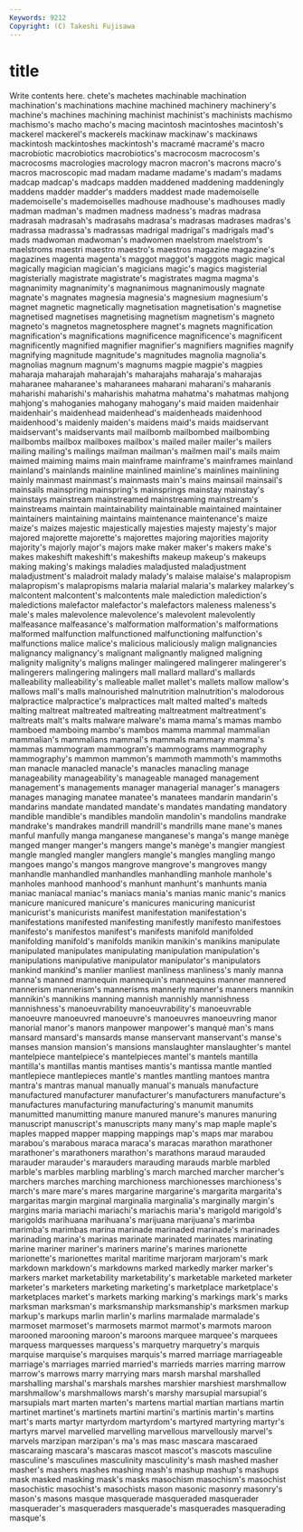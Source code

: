 ```yaml
---
Keywords: 9212 
Copyright: (C) Takeshi Fujisawa
---
```


# title

Write contents here.
chete's machetes machinable machination machination's machinations machine machined
machinery machinery's machine's machines machining machinist machinist's machinists machismo machismo's
macho macho's macing macintosh macintoshes macintosh's mackerel mackerel's mackerels mackinaw
mackinaw's mackinaws mackintosh mackintoshes mackintosh's macramé macramé's macro macrobiotic macrobiotics
macrobiotics's macrocosm macrocosm's macrocosms macrologies macrology macron macron's macrons macro's
macros macroscopic mad madam madame madame's madam's madams madcap madcap's
madcaps madden maddened maddening maddeningly maddens madder madder's madders maddest
made mademoiselle mademoiselle's mademoiselles madhouse madhouse's madhouses madly madman madman's
madmen madness madness's madras madrasa madrasah madrasah's madrasahs madrasa's madrasas
madrases madras's madrassa madrassa's madrassas madrigal madrigal's madrigals mad's mads
madwoman madwoman's madwomen maelstrom maelstrom's maelstroms maestri maestro maestro's maestros
magazine magazine's magazines magenta magenta's maggot maggot's maggots magic magical
magically magician magician's magicians magic's magics magisterial magisterially magistrate magistrate's
magistrates magma magma's magnanimity magnanimity's magnanimous magnanimously magnate magnate's magnates
magnesia magnesia's magnesium magnesium's magnet magnetic magnetically magnetisation magnetisation's magnetise
magnetised magnetises magnetising magnetism magnetism's magneto magneto's magnetos magnetosphere magnet's
magnets magnification magnification's magnifications magnificence magnificence's magnificent magnificently magnified magnifier
magnifier's magnifiers magnifies magnify magnifying magnitude magnitude's magnitudes magnolia magnolia's
magnolias magnum magnum's magnums magpie magpie's magpies maharaja maharajah maharajah's
maharajahs maharaja's maharajas maharanee maharanee's maharanees maharani maharani's maharanis maharishi
maharishi's maharishis mahatma mahatma's mahatmas mahjong mahjong's mahoganies mahogany mahogany's
maid maiden maidenhair maidenhair's maidenhead maidenhead's maidenheads maidenhood maidenhood's maidenly
maiden's maidens maid's maids maidservant maidservant's maidservants mail mailbomb mailbombed
mailbombing mailbombs mailbox mailboxes mailbox's mailed mailer mailer's mailers mailing
mailing's mailings mailman mailman's mailmen mail's mails maim maimed maiming
maims main mainframe mainframe's mainframes mainland mainland's mainlands mainline mainlined
mainline's mainlines mainlining mainly mainmast mainmast's mainmasts main's mains mainsail
mainsail's mainsails mainspring mainspring's mainsprings mainstay mainstay's mainstays mainstream mainstreamed
mainstreaming mainstream's mainstreams maintain maintainability maintainable maintained maintainer maintainers maintaining
maintains maintenance maintenance's maize maize's maizes majestic majestically majesties majesty
majesty's major majored majorette majorette's majorettes majoring majorities majority majority's
majorly major's majors make maker maker's makers make's makes makeshift
makeshift's makeshifts makeup makeup's makeups making making's makings maladies maladjusted
maladjustment maladjustment's maladroit malady malady's malaise malaise's malapropism malapropism's malapropisms
malaria malarial malaria's malarkey malarkey's malcontent malcontent's malcontents male malediction
malediction's maledictions malefactor malefactor's malefactors maleness maleness's male's males malevolence
malevolence's malevolent malevolently malfeasance malfeasance's malformation malformation's malformations malformed malfunction
malfunctioned malfunctioning malfunction's malfunctions malice malice's malicious maliciously malign malignancies
malignancy malignancy's malignant malignantly maligned maligning malignity malignity's maligns malinger
malingered malingerer malingerer's malingerers malingering malingers mall mallard mallard's mallards
malleability malleability's malleable mallet mallet's mallets mallow mallow's mallows mall's
malls malnourished malnutrition malnutrition's malodorous malpractice malpractice's malpractices malt malted
malted's malteds malting maltreat maltreated maltreating maltreatment maltreatment's maltreats malt's
malts malware malware's mama mama's mamas mambo mamboed mamboing mambo's
mambos mamma mammal mammalian mammalian's mammalians mammal's mammals mammary mamma's
mammas mammogram mammogram's mammograms mammography mammography's mammon mammon's mammoth mammoth's
mammoths man manacle manacled manacle's manacles manacling manage manageability manageability's
manageable managed management management's managements manager managerial manager's managers manages
managing manatee manatee's manatees mandarin mandarin's mandarins mandate mandated mandate's
mandates mandating mandatory mandible mandible's mandibles mandolin mandolin's mandolins mandrake
mandrake's mandrakes mandrill mandrill's mandrills mane mane's manes manful manfully
manga manganese manganese's manga's mange manège manged manger manger's mangers
mange's manège's mangier mangiest mangle mangled mangler manglers mangle's mangles
mangling mango mangoes mango's mangos mangrove mangrove's mangroves mangy manhandle
manhandled manhandles manhandling manhole manhole's manholes manhood manhood's manhunt manhunt's
manhunts mania maniac maniacal maniac's maniacs mania's manias manic manic's
manics manicure manicured manicure's manicures manicuring manicurist manicurist's manicurists manifest
manifestation manifestation's manifestations manifested manifesting manifestly manifesto manifestoes manifesto's manifestos
manifest's manifests manifold manifolded manifolding manifold's manifolds manikin manikin's manikins
manipulate manipulated manipulates manipulating manipulation manipulation's manipulations manipulative manipulator manipulator's
manipulators mankind mankind's manlier manliest manliness manliness's manly manna manna's
manned mannequin mannequin's mannequins manner mannered mannerism mannerism's mannerisms mannerly
manner's manners mannikin mannikin's mannikins manning mannish mannishly mannishness mannishness's
manoeuvrability manoeuvrability's manoeuvrable manoeuvre manoeuvred manoeuvre's manoeuvres manoeuvring manor manorial
manor's manors manpower manpower's manqué man's mans mansard mansard's mansards
manse manservant manservant's manse's manses mansion mansion's mansions manslaughter manslaughter's
mantel mantelpiece mantelpiece's mantelpieces mantel's mantels mantilla mantilla's mantillas mantis
mantises mantis's mantissa mantle mantled mantlepiece mantlepieces mantle's mantles mantling
mantoes mantra mantra's mantras manual manually manual's manuals manufacture manufactured
manufacturer manufacturer's manufacturers manufacture's manufactures manufacturing manufacturing's manumit manumits manumitted
manumitting manure manured manure's manures manuring manuscript manuscript's manuscripts many
many's map maple maple's maples mapped mapper mapping mappings map's
maps mar marabou marabou's marabous maraca maraca's maracas marathon marathoner
marathoner's marathoners marathon's marathons maraud marauded marauder marauder's marauders marauding
marauds marble marbled marble's marbles marbling marbling's march marched marcher
marcher's marchers marches marching marchioness marchionesses marchioness's march's mare mare's
mares margarine margarine's margarita margarita's margaritas margin marginal marginalia marginalia's
marginally margin's margins maria mariachi mariachi's mariachis maria's marigold marigold's
marigolds marihuana marihuana's marijuana marijuana's marimba marimba's marimbas marina marinade
marinaded marinade's marinades marinading marina's marinas marinate marinated marinates marinating
marine mariner mariner's mariners marine's marines marionette marionette's marionettes marital
maritime marjoram marjoram's mark markdown markdown's markdowns marked markedly marker
marker's markers market marketability marketability's marketable marketed marketer marketer's marketers
marketing marketing's marketplace marketplace's marketplaces market's markets marking marking's markings
mark's marks marksman marksman's marksmanship marksmanship's marksmen markup markup's markups
marlin marlin's marlins marmalade marmalade's marmoset marmoset's marmosets marmot marmot's
marmots maroon marooned marooning maroon's maroons marquee marquee's marquees marquess
marquesses marquess's marquetry marquetry's marquis marquise marquise's marquises marquis's marred
marriage marriageable marriage's marriages married married's marrieds marries marring marrow
marrow's marrows marry marrying mars marsh marshal marshalled marshalling marshal's
marshals marshes marshier marshiest marshmallow marshmallow's marshmallows marsh's marshy marsupial
marsupial's marsupials mart marten marten's martens martial martian martians martin
martinet martinet's martinets martini martini's martinis martin's martins mart's marts
martyr martyrdom martyrdom's martyred martyring martyr's martyrs marvel marvelled marvelling
marvellous marvellously marvel's marvels marzipan marzipan's ma's mas masc mascara
mascaraed mascaraing mascara's mascaras mascot mascot's mascots masculine masculine's masculines
masculinity masculinity's mash mashed masher masher's mashers mashes mashing mash's
mashup mashup's mashups mask masked masking mask's masks masochism masochism's
masochist masochistic masochist's masochists mason masonic masonry masonry's mason's masons
masque masquerade masqueraded masquerader masquerader's masqueraders masquerade's masquerades masquerading masque's
